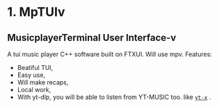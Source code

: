 # 1. MpTUIv
## MusicplayerTerminal User Interface-v

A tui music player C++ software built on FTXUI. Will use mpv. Features:

- Beatiful TUI,
- Easy use,
- Will make recaps,
- Local work,
- With yt-dlp, you will be able to listen from YT-MUSIC too. like [`yt-x`](https://github.com/Benexl/yt-x) .
